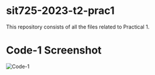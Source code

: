 # sit725-2023-t2-prac1
This repository consists of all the files related to Practical 1.


# Code-1 Screenshot

![Code-1](https://github.com/1412-himanshu/sit725-2023-t2-prac1/assets/85329713/1d0a85c7-6390-4388-b324-251dc08799dd)
